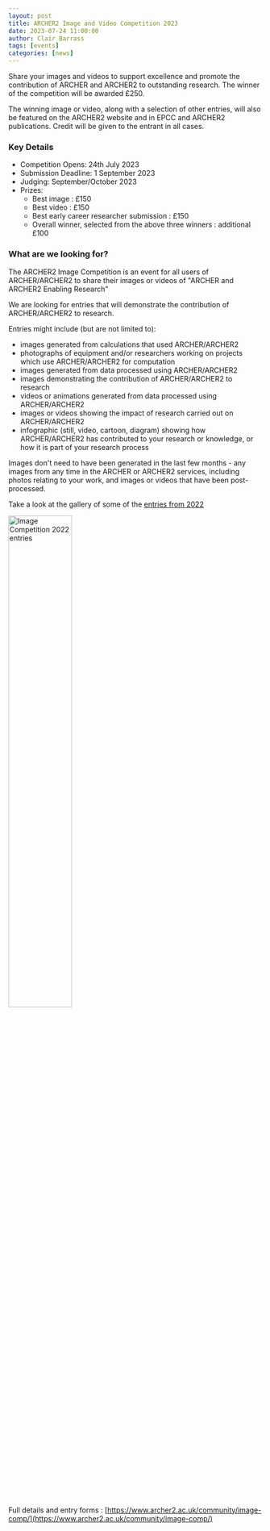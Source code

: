 ```yaml
---
layout: post
title: ARCHER2 Image and Video Competition 2023
date: 2023-07-24 11:00:00
author: Clair Barrass
tags: [events]
categories: [news]
---
```



Share your images and videos to support excellence and promote the contribution of ARCHER and ARCHER2 to outstanding research.
The winner of the competition will be awarded £250.

The winning image or video, along with a selection of other entries, will also be featured on the ARCHER2 website and in EPCC and ARCHER2 publications. Credit will be given to the entrant in all cases.

<!--more-->

### Key Details 

- Competition Opens: 24th July 2023
- Submission Deadline: 1 September 2023
- Judging: September/October 2023
- Prizes:
    - Best image : £150
    - Best video : £150
    - Best early career researcher submission : £150
    - Overall winner, selected from the above three winners : additional £100

### What are we looking for?

The ARCHER2 Image Competition is an event for all users of ARCHER/ARCHER2 to share their images or videos of "ARCHER and ARCHER2 Enabling Research"

We are looking for entries that will demonstrate the contribution of ARCHER/ARCHER2 to research.

Entries might include (but are not limited to):

-    images generated from calculations that used ARCHER/ARCHER2
-    photographs of equipment and/or researchers working on projects which use ARCHER/ARCHER2 for computation
-    images generated from data processed using ARCHER/ARCHER2
-    images demonstrating the contribution of ARCHER/ARCHER2 to research
-    videos or animations generated from data processed using ARCHER/ARCHER2
-    images or videos showing the impact of research carried out on ARCHER/ARCHER2
-    infographic (still, video, cartoon, diagram) showing how ARCHER/ARCHER2 has contributed to your research or knowledge, or how it is part of your research process

Images don't need to have been generated in the last few months - any images from any time in the ARCHER or ARCHER2 services, including photos relating to your work, and images or videos that have been post-processed.

Take a look at the gallery of some of the [entries from 2022](https://www.archer2.ac.uk/about/gallery/2022-image-comp/) 

<img src="{{ site.baseurl }}/community/image-comp/ImageComp2022.gif" alt="Image Competition 2022 entries" title="Image Competition 2022 entries" style="width: 50%" />




Full details and entry forms : [https://www.archer2.ac.uk/community/image-comp/](https://www.archer2.ac.uk/community/image-comp/)


